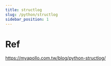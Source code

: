 ```yaml
---
title: structlog
slug: /python/structlog
sidebar_position: 1
---
```


# Ref

https://myapollo.com.tw/blog/python-structlog/